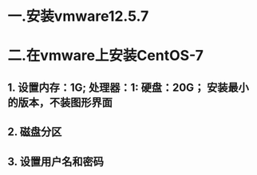 # 一.安装vmware12.5.7
# 二.在vmware上安装CentOS-7
## 1. 设置内存：1G; 处理器：1: 硬盘：20G； 安装最小的版本，不装图形界面
## 2. 磁盘分区
## 3. 设置用户名和密码
